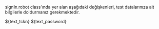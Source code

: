 signIn.robot class'ında yer alan aşağıdaki değişkenleri, test datalarınıza ait bilgilerle doldurmanız gerekmektedir.

${text_tckn}
${text_password}